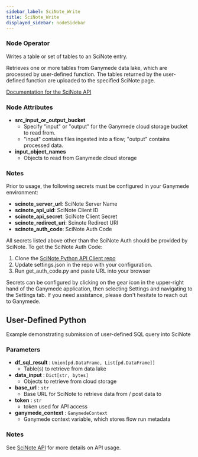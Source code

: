 ```yaml
---
sidebar_label: SciNote_Write
title: SciNote_Write
displayed_sidebar: nodeSidebar
---
```


### Node Operator
Writes a table or set of tables to an SciNote entry.

Retrieves one or more tables from Ganymede data lake, which are processed by user-defined
function.  The tables returned by the user-defined function are uploaded to
the specified SciNote page.

[Documentation for the SciNote API](https://scinote-eln.github.io/scinote-api-v1-docs/)


### Node Attributes
- **src_input_or_output_bucket**
  - Specify "input" or "output" for the Ganymede cloud storage bucket to read from.
  - "input" contains files ingested into a flow; "output" contains processed data.
- **input_object_names**
  - Objects to read from Ganymede cloud storage


### Notes
Prior to usage, the following secrets must be configured in your Ganymede environment:
- **scinote_server_url**: SciNote Server Name
- **scinote_api_uid**: SciNote Client ID
- **scinote_api_secret**: SciNote Client Secret
- **scinote_redirect_uri**: Scinote Redirect URI
- **scinote_auth_code**: SciNote Auth Code

All secrets listed above other than the SciNote Auth should be provided by SciNote.
To get the SciNote Auth Code:
1. Clone the [SciNote Python API Client repo](https://github.com/scinote-eln/scinote-python-api-client-example)
2. Update settings.json in the repo with your configuration.
3. Run get_auth_code.py and paste URL into your browser

Secrets can be configured by clicking on the gear icon in the upper-right hand of the Ganymede
application, then selecting Settings and navigating to the Settings tab.  If you need
assistance, please don't hesitate to reach out to Ganymede.
## User-Defined Python
Example demonstrating submission of user-defined SQL query into SciNote


### Parameters
- **df_sql_result** : `Union[pd.DataFrame, List[pd.DataFrame]]`
    - Table(s) to retrieve from data lake
- **data_input** : `Dict[str, bytes]`
    - Objects to retrieve from cloud storage
- **base_url** : `str`
    - Base URL for SciNote to retrieve data from / post data to
- **token** : `str`
    - token used for API access
- **ganymede_context** : `GanymedeContext`
    - Ganymede context variable, which stores flow run metadata


### Notes
See [SciNote API](https://scinote-eln.github.io/scinote-api-v1-docs/) for more details on API usage.